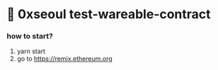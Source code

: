 # 🔴 0xseoul test-wareable-contract

### how to start?

1. yarn start
2. go to https://remix.ethereum.org
